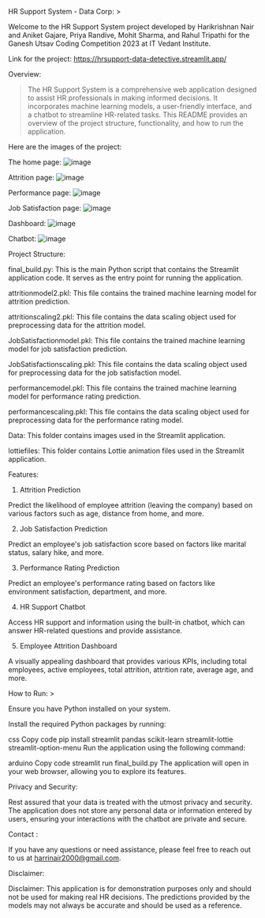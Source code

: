 HR Support System - Data Corp: >

Welcome to the HR Support System project developed by Harikrishnan Nair and Aniket Gajare, Priya Randive, Mohit Sharma, and Rahul Tripathi for the Ganesh Utsav Coding Competition 2023 at IT Vedant Institute.

Link for the project: https://hrsupport-data-detective.streamlit.app/

Overview:

> The HR Support System is a comprehensive web application designed to assist HR professionals in making informed decisions. It incorporates machine learning models, a user-friendly interface, and a chatbot to streamline HR-related tasks. This README provides an overview of the project structure, functionality, and how to run the application.


Here are the images of the project:

The home page:
![image](https://github.com/hari3100/HR-Support-System/assets/115133374/43caa29d-18fd-4011-a805-fdd0eb2b9025)

Attrition page:
![image](https://github.com/hari3100/HR-Support-System/assets/115133374/96db6114-70c6-483b-978a-7198d9c00b37)

Performance page:
![image](https://github.com/hari3100/HR-Support-System/assets/115133374/a836b7f7-2f3f-434b-860e-6791cd8f9ccc)

Job Satisfaction page:
![image](https://github.com/hari3100/HR-Support-System/assets/115133374/7e0f6599-aa1b-4f78-aab0-986a24eaffda)

Dashboard:
![image](https://github.com/hari3100/HR-Support-System/assets/115133374/1ea98a3b-6ff6-4857-805e-bb73dcf99317)

Chatbot:
![image](https://github.com/hari3100/HR-Support-System/assets/115133374/edab86ca-71ce-4a43-ac97-08523336dd89)








Project Structure:

final_build.py: This is the main Python script that contains the Streamlit application code. It serves as the entry point for running the application.


attritionmodel2.pkl: This file contains the trained machine learning model for attrition prediction.


attritionscaling2.pkl: This file contains the data scaling object used for preprocessing data for the attrition model.


JobSatisfactionmodel.pkl: This file contains the trained machine learning model for job satisfaction prediction.


JobSatisfactionscaling.pkl: This file contains the data scaling object used for preprocessing data for the job satisfaction model.


performancemodel.pkl: This file contains the trained machine learning model for performance rating prediction.


performancescaling.pkl: This file contains the data scaling object used for preprocessing data for the performance rating model.


Data: This folder contains images used in the Streamlit application.


lottiefiles: This folder contains Lottie animation files used in the Streamlit application.


Features:


1. Attrition Prediction

Predict the likelihood of employee attrition (leaving the company) based on various factors such as age, distance from home, and more.

2. Job Satisfaction Prediction

Predict an employee's job satisfaction score based on factors like marital status, salary hike, and more.

3. Performance Rating Prediction

Predict an employee's performance rating based on factors like environment satisfaction, department, and more.

4. HR Support Chatbot

Access HR support and information using the built-in chatbot, which can answer HR-related questions and provide assistance.

5. Employee Attrition Dashboard

A visually appealing dashboard that provides various KPIs, including total employees, active employees, total attrition, attrition rate, average age, and more.










How to Run: >


Ensure you have Python installed on your system.


Install the required Python packages by running:

css
Copy code
pip install streamlit pandas scikit-learn streamlit-lottie streamlit-option-menu
Run the application using the following command:

arduino
Copy code
streamlit run final_build.py
The application will open in your web browser, allowing you to explore its features.


Privacy and Security: 

Rest assured that your data is treated with the utmost privacy and security. The application does not store any personal data or information entered by users, ensuring your interactions with the chatbot are private and secure.


Contact : 

If you have any questions or need assistance, please feel free to reach out to us at harrinair2000@gmail.com.


Disclaimer: 

Disclaimer: This application is for demonstration purposes only and should not be used for making real HR decisions. The predictions provided by the models may not always be accurate and should be used as a reference.
